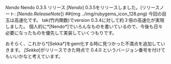 *Nendo* Nendo 0.3.5 リリース
*[Nendo*] 0.3.5をリリースしました。(リリースノート: *[Nendo.ReleaseNote*])
##(img ../img/rubygems_icon_128.png)
今回の目玉は高速化です。
tak(竹内関数)でversion 0.3.4に対して約３倍の高速化が実現しました。
個人的に*[Nendo*]でいろんなものを書いているので、今後も日々必要になったものを優先して実装していくつもりです。

おそらく、これから*[Sekka*]をgem化する時に見つかった不満点を追加していきます。
*[Sekka*]がリリースできた時点で 0.4.0 というバージョン番号を付けてもいいかなと考えています。
